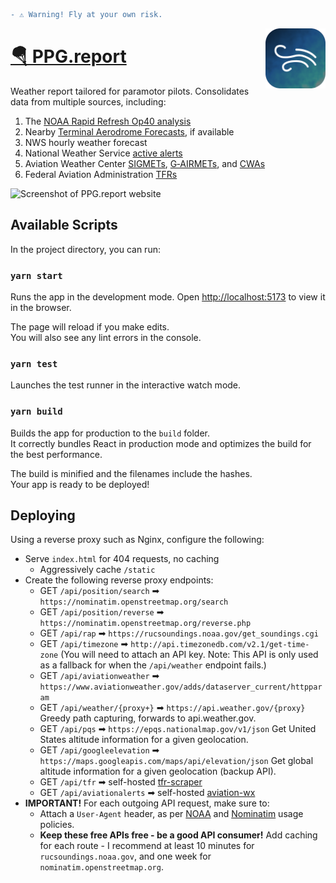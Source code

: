 ```diff
- ⚠️ Warning! Fly at your own risk.
```

<img src="public/favicon-196.png" width="96" align="right">

# [🪂 PPG.report](https://ppg.report)

Weather report tailored for paramotor pilots. Consolidates data from multiple sources, including:

1. The [NOAA Rapid Refresh Op40 analysis](https://rucsoundings.noaa.gov/)
2. Nearby [Terminal Aerodrome Forecasts](https://www.aviationweather.gov/taf), if available
3. NWS hourly weather forecast
4. National Weather Service [active alerts](https://alerts.weather.gov/cap/us.php?x=1)
5. Aviation Weather Center [SIGMETs](https://www.aviationweather.gov/sigmet), [G‑AIRMETs](https://www.aviationweather.gov/gairmet), and [CWAs](https://www.aviationweather.gov/cwamis)
6. Federal Aviation Administration [TFRs](https://tfr.faa.gov)

![Screenshot of PPG.report website](https://user-images.githubusercontent.com/2166114/166601608-42c74bed-7c87-41ef-bd55-0911b470a9c4.png)

## Available Scripts

In the project directory, you can run:

### `yarn start`

Runs the app in the development mode.
Open [http://localhost:5173](http://localhost:5173) to view it in the browser.

The page will reload if you make edits.\
You will also see any lint errors in the console.

### `yarn test`

Launches the test runner in the interactive watch mode.

### `yarn build`

Builds the app for production to the `build` folder.\
It correctly bundles React in production mode and optimizes the build for the best performance.

The build is minified and the filenames include the hashes.\
Your app is ready to be deployed!

## Deploying

Using a reverse proxy such as Nginx, configure the following:

- Serve `index.html` for 404 requests, no caching
  - Aggressively cache `/static`
- Create the following reverse proxy endpoints:
  - GET `/api/position/search` ➡ `https://nominatim.openstreetmap.org/search`
  - GET `/api/position/reverse` ➡ `https://nominatim.openstreetmap.org/reverse.php`
  - GET `/api/rap` ➡ `https://rucsoundings.noaa.gov/get_soundings.cgi`
  - GET `/api/timezone` ➡ `http://api.timezonedb.com/v2.1/get-time-zone` (You will need to attach an API key. Note: This API is only used as a fallback for when the `/api/weather` endpoint fails.)
  - GET `/api/aviationweather` ➡ `https://www.aviationweather.gov/adds/dataserver_current/httpparam`
  - GET `/api/weather/{proxy+}` ➡ `https://api.weather.gov/{proxy}` Greedy path capturing, forwards to api.weather.gov.
  - GET `/api/pqs` ➡ `https://epqs.nationalmap.gov/v1/json` Get United States altitude information for a given geolocation.
  - GET `/api/googleelevation` ➡ `https://maps.googleapis.com/maps/api/elevation/json` Get global altitude information for a given geolocation (backup API).
  - GET `/api/tfr` ➡ self-hosted [tfr-scraper](https://github.com/aeharding/tfr-scraper)
  - GET `/api/aviationalerts` ➡ self-hosted [aviation-wx](https://github.com/aeharding/aviation-wx)
- **IMPORTANT!** For each outgoing API request, make sure to:
  - Attach a `User-Agent` header, as per [NOAA](https://www.weather.gov/documentation/services-web-api) and [Nominatim](https://operations.osmfoundation.org/policies/nominatim/) usage policies.
  - **Keep these free APIs free - be a good API consumer!** Add caching for each route - I recommend at least 10 minutes for `rucsoundings.noaa.gov`, and one week for `nominatim.openstreetmap.org`.
